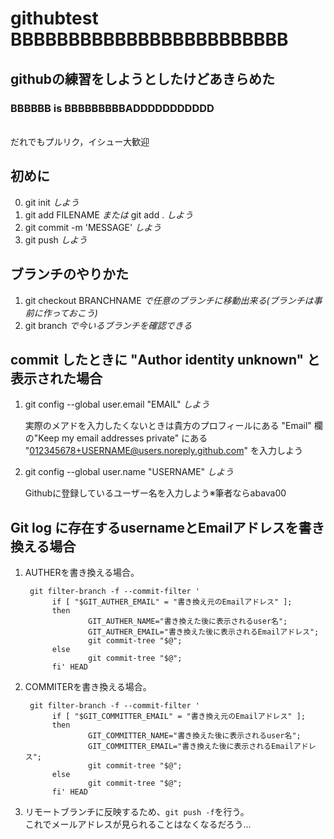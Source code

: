 # githubtest BBBBBBBBBBBBBBBBBBBBBBBB
## githubの練習をしようとしたけどあきらめた  
### BBBBBB is BBBBBBBBBADDDDDDDDDDD
\
だれでもプルリク，イシュー大歓迎

## 初めに
0. git init *しよう*
1. git add FILENAME *または* git add . *しよう*
2. git commit -m 'MESSAGE' *しよう*
3. git push *しよう*  



## ブランチのやりかた
1. git checkout BRANCHNAME *で任意のブランチに移動出来る(ブランチは事前に作っておこう)* 
2. git branch *で今いるブランチを確認できる*


## commit したときに "Author identity unknown" と表示された場合
1. git config --global user.email "EMAIL" *しよう*


    実際のメアドを入力したくないときは貴方のプロフィールにある "Email" 欄の"Keep my email addresses private" にある "012345678+USERNAME@users.noreply.github.com" を入力しよう
2. git config --global user.name "USERNAME" *しよう*

    Githubに登録しているユーザー名を入力しよう※筆者ならabava00

## Git log に存在するusernameとEmailアドレスを書き換える場合

1. AUTHERを書き換える場合。
   ```
    git filter-branch -f --commit-filter '
         if [ "$GIT_AUTHER_EMAIL" = "書き換え元のEmailアドレス" ];
         then
                 GIT_AUTHER_NAME="書き換えた後に表示されるuser名";
                 GIT_AUTHER_EMAIL="書き換えた後に表示されるEmailアドレス";
                 git commit-tree "$@";
         else
                 git commit-tree "$@";
         fi' HEAD
   ```
2. COMMITERを書き換える場合。
   ```
    git filter-branch -f --commit-filter '
         if [ "$GIT_COMMITTER_EMAIL" = "書き換え元のEmailアドレス" ];
         then
                 GIT_COMMITTER_NAME="書き換えた後に表示されるuser名";
                 GIT_COMMITTER_EMAIL="書き換えた後に表示されるEmailアドレス";
                 git commit-tree "$@";
         else
                 git commit-tree "$@";
         fi' HEAD
   ```
3. リモートブランチに反映するため、`git push -f`を行う。  
   これでメールアドレスが見られることはなくなるだろう...